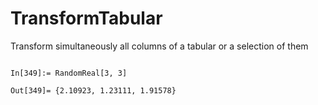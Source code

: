# TransformTabular
Transform simultaneously all columns of a tabular or a selection of them


```wl

In[349]:= RandomReal[3, 3]

Out[349]= {2.10923, 1.23111, 1.91578}
